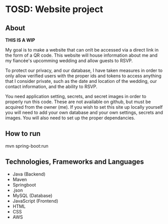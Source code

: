 # **TOSD: Website project**
## About
**THIS IS A WIP**

My goal is to make a website that can onlt be accessed via a direct link in the form of a QR code.
This website will house information about me and my fiancée's upcomming wedding and allow guests to RSVP. 

To protect our privacy, and our database, I have taken measures in order to only allow verified users with the proper ids and tokens to access anything that
I consider private, such as the date and location of the wedding, our contact information, and the ability to RSVP.

You need application setting, secrets, and secret images in order to properly run this code. These are not available on github, but must be acquired from the owner (me).
If you wish to set this site up locally yourself you will need to add your own database and your own settings, secrets and images. You will also need to set up the proper dependancies.

## How to run
mvn spring-boot:run

## Technologies, Frameworks and Languages
- Java (Backend)
- Maven
- Springboot
- .json
- MySQL (Database)
- JavaScript (Frontend)
- HTML
- CSS
- AWS
